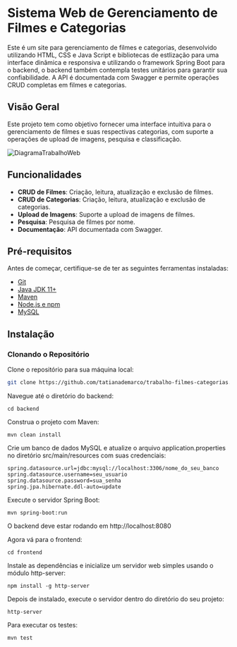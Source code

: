 # Sistema Web de Gerenciamento de Filmes e Categorias

Este é um site para gerenciamento de filmes e categorias, desenvolvido utilizando HTML, CSS e Java Script e bibliotecas de estlização para uma interface dinâmica e responsiva e utilizando o framework Spring Boot para o backend, o backend também contempla testes unitários para garantir sua confiabilidade. A API é documentada com Swagger e permite operações CRUD completas em filmes e categorias.

## Visão Geral

Este projeto tem como objetivo fornecer uma interface intuitiva para o gerenciamento de filmes e suas respectivas categorias, com suporte a operações de upload de imagens, pesquisa e classificação.

![DiagramaTrabalhoWeb](https://github.com/tatianademarco/trabalho-filmes-categorias/assets/113955857/7d51de83-a613-49aa-996a-431938ae8b3a)

## Funcionalidades

- **CRUD de Filmes**: Criação, leitura, atualização e exclusão de filmes.
- **CRUD de Categorias**: Criação, leitura, atualização e exclusão de categorias.
- **Upload de Imagens**: Suporte a upload de imagens de filmes.
- **Pesquisa**: Pesquisa de filmes por nome.
- **Documentação**: API documentada com Swagger.

## Pré-requisitos

Antes de começar, certifique-se de ter as seguintes ferramentas instaladas:

- [Git](https://git-scm.com/)
- [Java JDK 11+](https://www.oracle.com/java/technologies/javase-jdk11-downloads.html)
- [Maven](https://maven.apache.org/)
- [Node.js e npm](https://nodejs.org/en/)
- [MySQL](https://www.mysql.com/)

## Instalação

### Clonando o Repositório

Clone o repositório para sua máquina local:

```bash
git clone https://github.com/tatianademarco/trabalho-filmes-categorias.git
```

Navegue até o diretório do backend:
```
cd backend
```

Construa o projeto com Maven:
```
mvn clean install
```
Crie um banco de dados MySQL e atualize o arquivo application.properties no diretório src/main/resources com suas credenciais:
```
spring.datasource.url=jdbc:mysql://localhost:3306/nome_do_seu_banco
spring.datasource.username=seu_usuario
spring.datasource.password=sua_senha
spring.jpa.hibernate.ddl-auto=update
```
Execute o servidor Spring Boot:
```
mvn spring-boot:run
```
O backend deve estar rodando em http://localhost:8080

Agora vá para o frontend:
```
cd frontend
```
Instale as dependências e inicialize um servidor web simples usando o módulo http-server:
```
npm install -g http-server
```
Depois de instalado, execute o servidor dentro do diretório do seu projeto:
```
http-server
```
Para executar os testes:
```
mvn test
```
